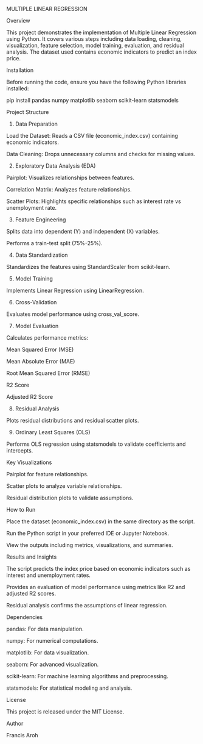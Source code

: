 MULTIPLE LINEAR REGRESSION

Overview

This project demonstrates the implementation of Multiple Linear Regression using Python. It covers various steps including data loading, cleaning, visualization, feature selection, model training, evaluation, and residual analysis. The dataset used contains economic indicators to predict an index price.

Installation

Before running the code, ensure you have the following Python libraries installed:

pip install pandas numpy matplotlib seaborn scikit-learn statsmodels

Project Structure

1. Data Preparation

Load the Dataset: Reads a CSV file (economic_index.csv) containing economic indicators.

Data Cleaning: Drops unnecessary columns and checks for missing values.

2. Exploratory Data Analysis (EDA)

Pairplot: Visualizes relationships between features.

Correlation Matrix: Analyzes feature relationships.

Scatter Plots: Highlights specific relationships such as interest rate vs unemployment rate.

3. Feature Engineering

Splits data into dependent (Y) and independent (X) variables.

Performs a train-test split (75%-25%).

4. Data Standardization

Standardizes the features using StandardScaler from scikit-learn.

5. Model Training

Implements Linear Regression using LinearRegression.

6. Cross-Validation

Evaluates model performance using cross_val_score.

7. Model Evaluation

Calculates performance metrics:

Mean Squared Error (MSE)

Mean Absolute Error (MAE)

Root Mean Squared Error (RMSE)

R2 Score

Adjusted R2 Score

8. Residual Analysis

Plots residual distributions and residual scatter plots.

9. Ordinary Least Squares (OLS)

Performs OLS regression using statsmodels to validate coefficients and intercepts.

Key Visualizations

Pairplot for feature relationships.

Scatter plots to analyze variable relationships.

Residual distribution plots to validate assumptions.

How to Run

Place the dataset (economic_index.csv) in the same directory as the script.

Run the Python script in your preferred IDE or Jupyter Notebook.

View the outputs including metrics, visualizations, and summaries.

Results and Insights

The script predicts the index price based on economic indicators such as interest and unemployment rates.

Provides an evaluation of model performance using metrics like R2 and adjusted R2 scores.

Residual analysis confirms the assumptions of linear regression.

Dependencies

pandas: For data manipulation.

numpy: For numerical computations.

matplotlib: For data visualization.

seaborn: For advanced visualization.

scikit-learn: For machine learning algorithms and preprocessing.

statsmodels: For statistical modeling and analysis.

License

This project is released under the MIT License.

Author

Francis Aroh 